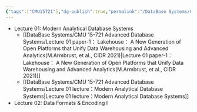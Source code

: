 ```yaml
---
{"tags":["CMU15721"],"dg-publish":true,"permalink":"/DataBase Systems/CMU 15-721 Advanced Database Systems/CMU 15-721 Advanced Database System/","dgPassFrontmatter":true,"noteIcon":"","created":"2025-06-28T16:33:13.265+08:00","updated":"2025-06-30T20:34:26.043+08:00"}
---
```




- Lecture 01: Modern Analytical Database Systems
	- [[DataBase Systems/CMU 15-721 Advanced Database Systems/Lecture 01 paper-1： Lakehouse： A New Generation of Open Platforms that Unify Data Warehousing and Advanced Analytics(M.Armbrust, et al., CIDR 2021)\|Lecture 01 paper-1： Lakehouse： A New Generation of Open Platforms that Unify Data Warehousing and Advanced Analytics(M.Armbrust, et al., CIDR 2021)]]
	- [[DataBase Systems/CMU 15-721 Advanced Database Systems/Lecture 01 lecture：Modern Analytical Database Systems\|Lecture 01 lecture：Modern Analytical Database Systems]]
- Lecture 02: Data Formats & Encoding I